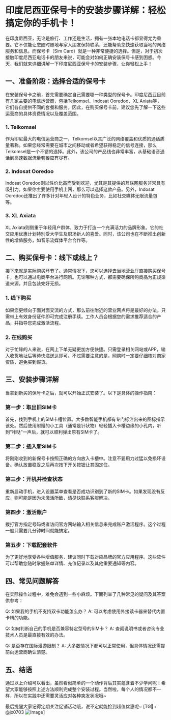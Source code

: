 # 印度尼西亚保号卡的安装步骤详解：轻松搞定你的手机卡！

在印度尼西亚，无论是旅行、工作还是生活，拥有一张本地电话卡都显得尤为重要。它不仅能让您随时随地与家人朋友保持联系，还能帮助您快速获取当地的网络服务和信息。而保号卡（Sim Card）就是一种非常便捷的选择。但是，对于初次接触印度尼西亚电话卡的朋友来说，可能会对如何正确安装保号卡感到困惑。今天，我们就来详细讲解一下印度尼西亚保号卡的安装步骤，让你轻松上手！

## 一、准备阶段：选择合适的保号卡

在安装保号卡之前，首先需要确定自己需要哪一种类型的保号卡。印度尼西亚目前有几家主要的电信运营商，包括Telkomsel、Indosat Ooredoo、XL Axiata等，它们各自提供不同的套餐和服务。因此，在购买保号卡前，建议您先了解一下这些运营商的具体资费情况以及覆盖范围。

### 1. Telkomsel
作为印尼最大的电信运营商之一，Telkomsel以其广泛的网络覆盖和优质的通话质量著称。如果您经常需要在城市之间移动或者希望获得稳定的信号连接，那么Telkomsel是一个不错的选择。此外，该公司的产品线也非常丰富，从基础语音通话到高速数据流量套餐应有尽有。

### 2. Indosat Ooredoo
Indosat Ooredoo则以性价比高而受到欢迎，尤其是其提供的互联网服务非常具有吸引力。如果你主要使用手机上网，那么可以选择这款产品。另外，Indosat Ooredoo还推出了许多针对年轻人设计的特色业务，比如社交媒体无限流量包等。

### 3. XL Axiata
XL Axiata则侧重于年轻用户群体，致力于打造一个充满活力的品牌形象。它的社交应用优惠计划特别受大学生及职场新人的喜爱。同时，该公司也在不断推出创新性的增值服务，如音乐流媒体平台合作等。

## 二、购买保号卡：线下或线上？

接下来就是实际购买环节了。通常情况下，您可以选择去当地营业厅直接购买保号卡，也可以通过电商平台进行网购。无论哪种方式，都需要确保所购商品为正规渠道来源，并且包装完好无损。

### 1. 线下购买
如果您更倾向于面对面交流的方式，那么前往附近的营业网点将是最好的办法。只需带上有效身份证件即可完成注册手续。工作人员会根据您的需求推荐适合的产品，并指导您完成激活流程。

### 2. 在线购买
对于忙碌的人来说，在网上下单无疑更加方便快捷。只需登录相关网站或APP，输入收货地址后等待快递送达即可。不过需要注意的是，网购时一定要仔细核对商家资质，避免买到假货。

## 三、安装步骤详解

当拿到新买的保号卡之后，就可以开始正式安装了。以下是具体的操作指南：

### 第一步：取出旧SIM卡
首先，找到手机上的SIM卡槽位置。大多数智能手机都有专门标注出来的图标指示该处。然后使用附赠的小工具（通常是针状物）轻轻插入卡槽边缘的小孔内，听到“咔哒”一声后，就可以顺利弹出原有SIM卡了。

### 第二步：插入新SIM卡
将刚刚收到的新保号卡按照正确的方向放入卡槽中。注意不要用力过猛以免损坏设备。确认放置稳妥之后再次按下开关按钮让其固定住。

### 第三步：开机并检查状态
重新启动手机，进入设置菜单查看是否成功识别到了新的SIM卡。如果发现没有反应，则可能是因为未激活所致，请尽快联系客服解决。

### 第四步：激活账户
拨打官方指定号码或者访问官方网站输入相关信息来完成账户激活程序。这个过程一般只需要几分钟时间就能搞定。

### 第五步：下载配套软件
为了更好地享受各种增值服务，建议同时下载对应品牌的官方应用程序。这些软件可以帮助您随时掌握账单详情、充值记录以及其他重要通知等内容。

## 四、常见问题解答

在实际操作过程中，难免会遇到一些小麻烦。下面列举了几种常见的疑问及其答案供参考：

Q: 如果我的手机不支持双卡功能怎么办？
A: 可以考虑使用外接读卡器来替代内置卡槽的功能。

Q: 如何判断自己的手机是否兼容特定型号的SIM卡？
A: 查阅说明书或者咨询专业技术人员是最直接有效的办法。

Q: 是否存在国际漫游限制？
A: 大多数情况下都可以正常使用，但具体情况还需提前向运营商确认清楚。

## 五、结语

通过以上介绍可以看出，虽然看似简单的一个动作背后其实蕴含着不少学问呢！希望大家能够按照上述方法顺利完成整个安装过程。当然啦，每个人的情况都不一样，所以在实践中还需要灵活应对各种突发状况哦~

最后提醒大家记得定期关注促销活动哦，说不定就能捡到超值优惠呢~ [TG💪+ @jx0703 ![Image](https://github.com/user-attachments/assets/dbca1d08-cadb-493c-b0ec-ad6f7a83f270)]